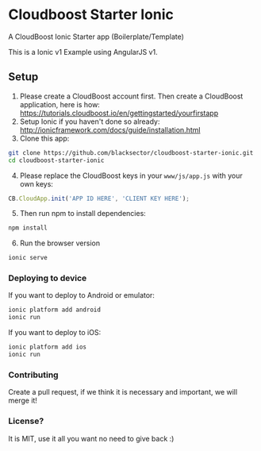 # Cloudboost Starter Ionic
A CloudBoost Ionic Starter app (Boilerplate/Template)

This is a Ionic v1 Example using AngularJS v1.

## Setup
1. Please create a CloudBoost account first. Then create a CloudBoost application, here is how: https://tutorials.cloudboost.io/en/gettingstarted/yourfirstapp
2. Setup Ionic if you haven't done so already: http://ionicframework.com/docs/guide/installation.html
3. Clone this app: 
```bash
git clone https://github.com/blacksector/cloudboost-starter-ionic.git
cd cloudboost-starter-ionic
```
4. Please replace the CloudBoost keys in your `www/js/app.js` with your own keys:
```javascript
CB.CloudApp.init('APP ID HERE', 'CLIENT KEY HERE');
```
5. Then run npm to install dependencies:
```bash
npm install
```
6. Run the browser version
```bash
ionic serve
```
### Deploying to device
If you want to deploy to Android or emulator:
```bash
ionic platform add android
ionic run
```

If you want to deploy to iOS:
```bash
ionic platform add ios
ionic run
```

### Contributing
Create a pull request, if we think it is necessary and important, we will merge it!

### License?
It is MIT, use it all you want no need to give back :)

